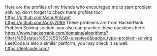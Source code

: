 Here are the profiles of my friends who encouraged me to start problem solving, don't forget to check there profiles too:\
https://github.com/AshuAhlawat \
https://github.com/Anky209e
These problems are from HackerRank Problem Solving section, you also can practice these questions here:\
https://www.hackerrank.com/domains/algorithms?filters%5Bstatus%5D%5B%5D=unsolved&badge_type=problem-solving
LeetCode is also a similar platform, you may check it as well:\
https://leetcode.com/
